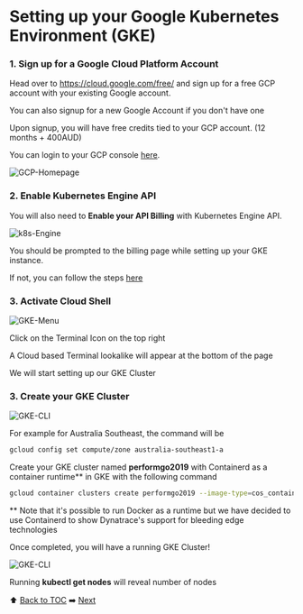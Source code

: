 # Setting up your Google Kubernetes Environment (GKE)

### 1. Sign up for a Google Cloud Platform Account

Head over to https://cloud.google.com/free/ and sign up for a free GCP account with your existing Google account. 

You can also signup for a new Google Account if you don't have one

Upon signup, you will have free credits tied to your GCP account. (12 months + 400AUD)

You can login to your GCP console [here](https://console.cloud.google.com/home/).

![GCP-Homepage](https://github.com/vinsontan/Dynatrace-k8s/blob/master/assets/Picture1.png)

### 2. Enable Kubernetes Engine API 

You will also need to <b>Enable your API Billing</b> with Kubernetes Engine API. 

![k8s-Engine](https://github.com/Nodnarboen/HOT-k8s/blob/master/assets/Picture3.png)

You should be prompted to the billing page while setting up your GKE instance. 

If not, you can follow the steps [here](https://support.google.com/googleapi/answer/6158867?hl=en)

### 3. Activate Cloud Shell

![GKE-Menu](https://github.com/vinsontan/Dynatrace-k8s/blob/master/assets/Picture4.png)

Click on the Terminal Icon on the top right

A Cloud based Terminal lookalike will appear at the bottom of the page

We will start setting up our GKE Cluster 

### 3. Create your GKE Cluster

![GKE-CLI](https://github.com/vinsontan/Dynatrace-k8s/blob/master/assets/Picture5.png)

For example for Australia Southeast, the command will be 

```bash
gcloud config set compute/zone australia-southeast1-a
```

Create your GKE cluster named <b>performgo2019</b> with Containerd as a container runtime** in GKE with the following command

```bash
gcloud container clusters create performgo2019 --image-type=cos_containerd 
```

** Note that it's possible to run Docker as a runtime but we have decided to use Containerd to show Dynatrace's support for bleeding edge technologies

Once completed, you will have a running GKE Cluster!

![GKE-CLI](https://github.com/vinsontan/Dynatrace-k8s/blob/master/assets/Picture6.png)

Running <b>kubectl get nodes</b> will reveal number of nodes

:arrow_up: [Back to TOC](/README.md)  :arrow_right: [Next](../lab2/README.md)

